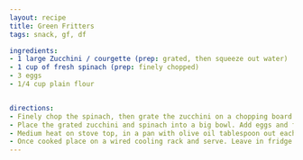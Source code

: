 ```yaml
---
layout: recipe
title: Green Fritters
tags: snack, gf, df

ingredients:
- 1 large Zucchini / courgette (prep: grated, then squeeze out water)
- 1 cup of fresh spinach (prep: finely chopped)
- 3 eggs
- 1/4 cup plain flour


directions:
- Finely chop the spinach, then grate the zucchini on a chopping board and drain out the water (and discard or drink) by using your hands.
- Place the grated zucchini and spinach into a big bowl. Add eggs and flour and combine until you have a fritter batter.
- Medium heat on stove top, in a pan with olive oil tablespoon out each fritter and place on hot pan. Leave to cook for 1 to 2 minutes, then flip for 1-2min.
- Once cooked place on a wired cooling rack and serve. Leave in fridge for up to 5 days or freeze up to 3 months.
---
```

